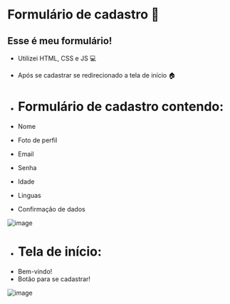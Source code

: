 # Formulário de cadastro 📝

## Esse é meu formulário!

- Utilizei HTML, CSS e JS 💻
- Após se cadastrar se redirecionado a tela de início 🏠


- # Formulário de cadastro contendo:
- Nome
- Foto de perfil
- Email
- Senha
- Idade
- Linguas
- Confirmação de dados

![image](https://github.com/MateusFoltranTomaz/Reposit-rio/assets/142942489/e6bf7d45-ccff-4bc4-bfe7-921d8a911198)

- # Tela de início:
- Bem-vindo!
- Botão para se cadastrar!

![image](https://github.com/MateusFoltranTomaz/Reposit-rio/assets/142942489/6b411a8d-df57-466f-bed4-ee2ef2858a37)
